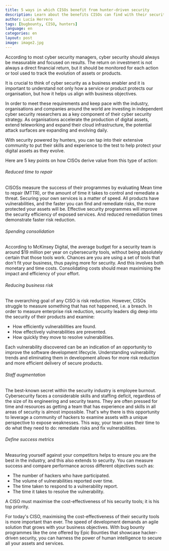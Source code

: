 ```yaml
---
title: 5 ways in which CISOs benefit from hunter-driven security
description: Learn about the benefits CISOs can find with their security departments thanks to the work of hunters.
author: Lucía Herrero
tags: [bugbounty, CISO, hunters]
language: en
categories: en
layout: post
image: image2.jpg
---
```


According to most cyber security managers, cyber security should always be measurable and focused on results. The return on investment is not always a direct financial return, but it should be monitored for each action or tool used to track the evolution of assets or products.

It is crucial to think of cyber security as a business enabler and it is important to understand not only how a service or product protects our organisation, but how it helps us align with business objectives.

In order to meet these requirements and keep pace with the industry, organisations and companies around the world are investing in independent cyber security researchers as a key component of their cyber security strategy. As organisations accelerate the production of digital assets, extend teleworking and expand their cloud infrastructure, the potential attack surfaces are expanding and evolving daily.

With security powered by hunters, you can tap into their extensive community to put their skills and experience to the test to help protect your digital assets as they evolve.

Here are 5 key points on how CISOs derive value from this type of action:

###### Reduced time to repair

CISOSs measure the success of their programmes by evaluating Mean time to repair (MTTR), or the amount of time it takes to control and remediate a threat. Securing your own services is a matter of speed. All products have vulnerabilities, and the faster you can find and remediate risks, the more protected your assets will be. Effective security programmes will improve the security efficiency of exposed services. And reduced remediation times demonstrate faster risk reduction.

###### Spending consolidation

According to McKinsey Digital, the average budget for a security team is around $19 million per year on cybersecurity tools, without being absolutely certain that those tools work. Chances are you are using a set of tools that don't fit your business, thus paying more for security. And this involves both monetary and time costs. Consolidating costs should mean maximising the impact and efficiency of your effort.

###### Reducing business risk

The overarching goal of any CISO is risk reduction. However, CISOs struggle to measure something that has not happened, i.e. a breach. In order to measure enterprise risk reduction, security leaders dig deep into the security of their products and examine:

- How efficiently vulnerabilities are found.
- How effectively vulnerabilities are prevented.
- How quickly they move to resolve vulnerabilities.

Each vulnerability discovered can be an indication of an opportunity to improve the software development lifecycle. Understanding vulnerability trends and eliminating them in development allows for more risk reduction and more efficient delivery of secure products.

###### Staff augmentation

The best-known secret within the security industry is employee burnout. Cybersecurity faces a considerable skills and staffing deficit, regardless of the size of its engineering and security teams. They are often pressed for time and resources as getting a team that has experience and skills in all areas of security is almost impossible. That's why there is this opportunity to leverage a community of hackers to examine assets with a unique perspective to expose weaknesses. This way, your team uses their time to do what they need to do: remediate risks and fix vulnerabilities.


###### Define success metrics

Measuring yourself against your competitors helps to ensure you are the best in the industry, and this also extends to security. You can measure success and compare performance across different objectives such as:

- The number of hackers who have participated.
- The volume of vulnerabilities reported over time.
- The time taken to respond to a vulnerability report.
- The time it takes to resolve the vulnerability.

A CISO must maximise the cost-effectiveness of his security tools; it is his top priority.

For today's CISO, maximising the cost-effectiveness of their security tools is more important than ever. The speed of development demands an agile solution that grows with your business objectives. With bug bounty programmes like the one offered by Epic Bounties that showcase hacker-driven security, you can harness the power of human intelligence to secure all your assets and services.

